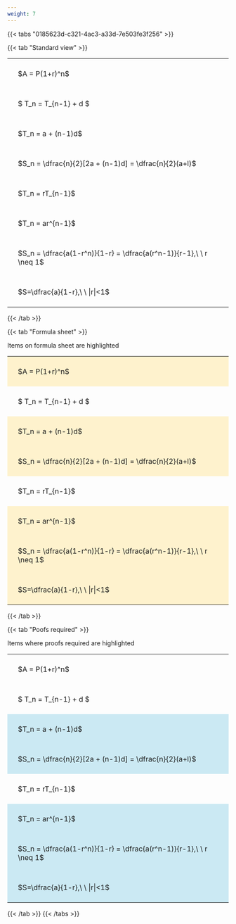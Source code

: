 ```yaml
---
weight: 7
---
```


{{< tabs "0185623d-c321-4ac3-a33d-7e503fe3f256" >}}

{{< tab "Standard view" >}}

<style type="text/css">
#T_2ccd4 th.col_heading {
  text-align: left;
  font-size: 1em;
}
#T_2ccd4 td {
  text-align: left;
  font-size: 1em;
  padding: 1.5em;
}
</style>
<table id="T_2ccd4">
  <thead>
  </thead>
  <tbody>
    <tr>
      <td id="T_2ccd4_row0_col0" class="data row0 col0" >$A = P(1+r)^n$</td>
    </tr>
    <tr>
      <td id="T_2ccd4_row1_col0" class="data row1 col0" >$ T_n = T_{n-1} + d $</td>
    </tr>
    <tr>
      <td id="T_2ccd4_row2_col0" class="data row2 col0" >$T_n = a + (n-1)d$</td>
    </tr>
    <tr>
      <td id="T_2ccd4_row3_col0" class="data row3 col0" >$S_n = \dfrac{n}{2}[2a + (n-1)d] = \dfrac{n}{2}(a+l)$</td>
    </tr>
    <tr>
      <td id="T_2ccd4_row4_col0" class="data row4 col0" >$T_n = rT_{n-1}$</td>
    </tr>
    <tr>
      <td id="T_2ccd4_row5_col0" class="data row5 col0" >$T_n = ar^{n-1}$</td>
    </tr>
    <tr>
      <td id="T_2ccd4_row6_col0" class="data row6 col0" >$S_n = \dfrac{a(1-r^n)}{1-r} = \dfrac{a(r^n-1)}{r-1},\ \  r \neq 1$</td>
    </tr>
    <tr>
      <td id="T_2ccd4_row7_col0" class="data row7 col0" >$S=\dfrac{a}{1-r},\ \ |r|<1$</td>
    </tr>
  </tbody>
</table>
{{< /tab >}}

{{< tab "Formula sheet" >}}

Items on formula sheet are highlighted 
<br>
<style type="text/css">
#T_3d330 th.col_heading {
  text-align: left;
  font-size: 1em;
}
#T_3d330 td {
  text-align: left;
  font-size: 1em;
  padding: 1.5em;
}
#T_3d330_row0_col0, #T_3d330_row2_col0, #T_3d330_row3_col0, #T_3d330_row5_col0, #T_3d330_row6_col0, #T_3d330_row7_col0 {
  background-color: rgba(255,194,10, 0.2);
}
#T_3d330_row1_col0, #T_3d330_row4_col0 {
  background-color: rgba(0,0,0,0);
}
</style>
<table id="T_3d330">
  <thead>
  </thead>
  <tbody>
    <tr>
      <td id="T_3d330_row0_col0" class="data row0 col0" >$A = P(1+r)^n$</td>
    </tr>
    <tr>
      <td id="T_3d330_row1_col0" class="data row1 col0" >$ T_n = T_{n-1} + d $</td>
    </tr>
    <tr>
      <td id="T_3d330_row2_col0" class="data row2 col0" >$T_n = a + (n-1)d$</td>
    </tr>
    <tr>
      <td id="T_3d330_row3_col0" class="data row3 col0" >$S_n = \dfrac{n}{2}[2a + (n-1)d] = \dfrac{n}{2}(a+l)$</td>
    </tr>
    <tr>
      <td id="T_3d330_row4_col0" class="data row4 col0" >$T_n = rT_{n-1}$</td>
    </tr>
    <tr>
      <td id="T_3d330_row5_col0" class="data row5 col0" >$T_n = ar^{n-1}$</td>
    </tr>
    <tr>
      <td id="T_3d330_row6_col0" class="data row6 col0" >$S_n = \dfrac{a(1-r^n)}{1-r} = \dfrac{a(r^n-1)}{r-1},\ \  r \neq 1$</td>
    </tr>
    <tr>
      <td id="T_3d330_row7_col0" class="data row7 col0" >$S=\dfrac{a}{1-r},\ \ |r|<1$</td>
    </tr>
  </tbody>
</table>
{{< /tab >}}

{{< tab "Poofs required" >}}

Items where proofs required are highlighted 
<br>
<style type="text/css">
#T_acb19 th.col_heading {
  text-align: left;
  font-size: 1em;
}
#T_acb19 td {
  text-align: left;
  font-size: 1em;
  padding: 1.5em;
}
#T_acb19_row0_col0, #T_acb19_row1_col0, #T_acb19_row4_col0 {
  background-color: rgba(0,0,0,0);
}
#T_acb19_row2_col0, #T_acb19_row3_col0, #T_acb19_row5_col0, #T_acb19_row6_col0, #T_acb19_row7_col0 {
  background-color: rgba(0,150,200, 0.2);
}
</style>
<table id="T_acb19">
  <thead>
  </thead>
  <tbody>
    <tr>
      <td id="T_acb19_row0_col0" class="data row0 col0" >$A = P(1+r)^n$</td>
    </tr>
    <tr>
      <td id="T_acb19_row1_col0" class="data row1 col0" >$ T_n = T_{n-1} + d $</td>
    </tr>
    <tr>
      <td id="T_acb19_row2_col0" class="data row2 col0" >$T_n = a + (n-1)d$</td>
    </tr>
    <tr>
      <td id="T_acb19_row3_col0" class="data row3 col0" >$S_n = \dfrac{n}{2}[2a + (n-1)d] = \dfrac{n}{2}(a+l)$</td>
    </tr>
    <tr>
      <td id="T_acb19_row4_col0" class="data row4 col0" >$T_n = rT_{n-1}$</td>
    </tr>
    <tr>
      <td id="T_acb19_row5_col0" class="data row5 col0" >$T_n = ar^{n-1}$</td>
    </tr>
    <tr>
      <td id="T_acb19_row6_col0" class="data row6 col0" >$S_n = \dfrac{a(1-r^n)}{1-r} = \dfrac{a(r^n-1)}{r-1},\ \  r \neq 1$</td>
    </tr>
    <tr>
      <td id="T_acb19_row7_col0" class="data row7 col0" >$S=\dfrac{a}{1-r},\ \ |r|<1$</td>
    </tr>
  </tbody>
</table>
{{< /tab >}}
{{< /tabs >}}